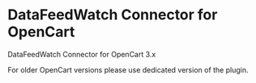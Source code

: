 # DataFeedWatch Connector for OpenCart
DataFeedWatch Connector for OpenCart 3.x

For older OpenCart versions please use dedicated version of the plugin.